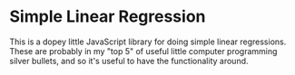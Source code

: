 # Simple Linear Regression
This is a dopey little JavaScript library for doing simple linear regressions.
These are probably in my "top 5" of useful little computer programming silver
bullets, and so it's useful to have the functionality around.
